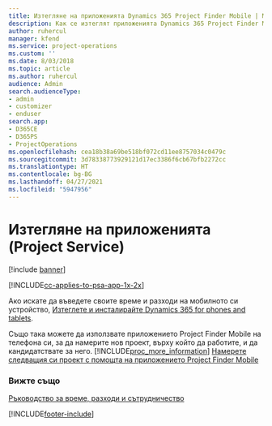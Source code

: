 ```yaml
---
title: Изтегляне на приложенията Dynamics 365 Project Finder Mobile | MicrosoftDocs
description: Как се изтеглят приложенията Dynamics 365 Project Finder Mobile
author: ruhercul
manager: kfend
ms.service: project-operations
ms.custom: ''
ms.date: 8/03/2018
ms.topic: article
ms.author: ruhercul
audience: Admin
search.audienceType:
- admin
- customizer
- enduser
search.app:
- D365CE
- D365PS
- ProjectOperations
ms.openlocfilehash: cea18b38a69be518bf072cd11ee8757034c0479c
ms.sourcegitcommit: 3d78338773929121d17ec3386f6cb67bfb2272cc
ms.translationtype: HT
ms.contentlocale: bg-BG
ms.lasthandoff: 04/27/2021
ms.locfileid: "5947956"
---
```

# <a name="get-the-apps-project-service"></a>Изтегляне на приложенията (Project Service)

[!include [banner](../includes/psa-now-project-operations.md)]

[!INCLUDE[cc-applies-to-psa-app-1x-2x](../includes/cc-applies-to-psa-app-1x-2x.md)]

Ако искате да въведете своите време и разходи на мобилното си устройство, [Изтеглете и инсталирайте Dynamics 365 for phones and tablets](/dynamics365/mobile-app/dynamics-365-phones-tablets-users-guide).  
  
 Също така можете да използвате приложението Project Finder Mobile на телефона си, за да намерите нов проект, върху който да работите, и да кандидатствате за него. [!INCLUDE[proc_more_information](../includes/proc-more-information.md)] [Намерете следващия си проект с помощта на приложението Project Finder Mobile](../psa/find-next-project-finder-mobile-app.md) 
  
### <a name="see-also"></a>Вижте също  
 [Ръководство за време, разходи и сътрудничество](../psa/time-expense-collaboration-guide.md)


[!INCLUDE[footer-include](../includes/footer-banner.md)]